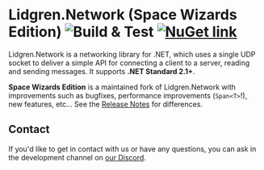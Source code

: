 # Lidgren.Network (Space Wizards Edition) ![Build & Test](https://github.com/space-wizards/lidgren-network-gen3/workflows/Build%20&%20Test/badge.svg) [![NuGet link](https://img.shields.io/nuget/v/SpaceWizards.Lidgren.Network)](https://www.nuget.org/packages/SpaceWizards.Lidgren.Network)
Lidgren.Network is a networking library for .NET, which uses a single UDP socket to deliver a simple API for connecting a client to a server, reading and sending messages. It supports **.NET Standard 2.1+**.

**Space Wizards Edition** is a maintained fork of Lidgren.Network with improvements such as bugfixes, performance improvements (`Span<T>`!), new features, etc... See the [Release Notes](RELEASE-NOTES.md) for differences.

## Contact

If you'd like to get in contact with us or have any questions, you can ask in the development channel on [our Discord](https://discord.ss14.io).
